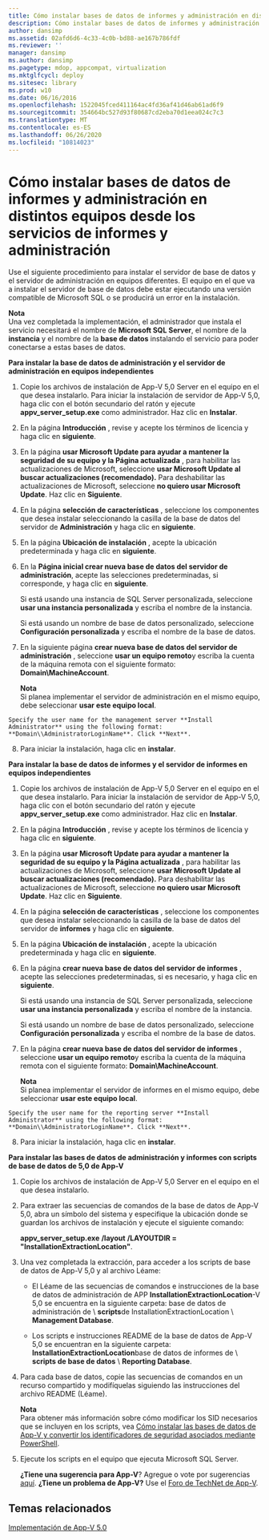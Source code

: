 ```yaml
---
title: Cómo instalar bases de datos de informes y administración en distintos equipos desde los servicios de informes y administración
description: Cómo instalar bases de datos de informes y administración en distintos equipos desde los servicios de informes y administración
author: dansimp
ms.assetid: 02afd6d6-4c33-4c0b-bd88-ae167b786fdf
ms.reviewer: ''
manager: dansimp
ms.author: dansimp
ms.pagetype: mdop, appcompat, virtualization
ms.mktglfcycl: deploy
ms.sitesec: library
ms.prod: w10
ms.date: 06/16/2016
ms.openlocfilehash: 1522045fced411164ac4fd36af41d46ab61ad6f9
ms.sourcegitcommit: 354664bc527d93f80687cd2eba70d1eea024c7c3
ms.translationtype: MT
ms.contentlocale: es-ES
ms.lasthandoff: 06/26/2020
ms.locfileid: "10814023"
---
```

# Cómo instalar bases de datos de informes y administración en distintos equipos desde los servicios de informes y administración


Use el siguiente procedimiento para instalar el servidor de base de datos y el servidor de administración en equipos diferentes. El equipo en el que va a instalar el servidor de base de datos debe estar ejecutando una versión compatible de Microsoft SQL o se producirá un error en la instalación.

**Nota**  
Una vez completada la implementación, el administrador que instala el servicio necesitará el nombre de **Microsoft SQL Server**, el nombre de la **instancia** y el nombre de la **base de datos** instalando el servicio para poder conectarse a estas bases de datos.



**Para instalar la base de datos de administración y el servidor de administración en equipos independientes**

1.  Copie los archivos de instalación de App-V 5,0 Server en el equipo en el que desea instalarlo. Para iniciar la instalación de servidor de App-V 5,0, haga clic con el botón secundario del ratón y ejecute **appv\_server\_setup.exe** como administrador. Haz clic en **Instalar**.

2.  En la página **Introducción** , revise y acepte los términos de licencia y haga clic en **siguiente**.

3.  En la página **usar Microsoft Update para ayudar a mantener la seguridad de su equipo y la Página actualizada** , para habilitar las actualizaciones de Microsoft, seleccione **usar Microsoft Update al buscar actualizaciones (recomendado).** Para deshabilitar las actualizaciones de Microsoft, seleccione **no quiero usar Microsoft Update**. Haz clic en **Siguiente**.

4.  En la página **selección de características** , seleccione los componentes que desea instalar seleccionando la casilla de la base de datos del servidor de **Administración** y haga clic en **siguiente**.

5.  En la página **Ubicación de instalación** , acepte la ubicación predeterminada y haga clic en **siguiente**.

6.  En la **Página inicial crear nueva base de datos del servidor de administración**, acepte las selecciones predeterminadas, si corresponde, y haga clic en **siguiente**.

    Si está usando una instancia de SQL Server personalizada, seleccione **usar una instancia personalizada** y escriba el nombre de la instancia.

    Si está usando un nombre de base de datos personalizado, seleccione **Configuración personalizada** y escriba el nombre de la base de datos.

7.  En la siguiente página **crear nueva base de datos del servidor de administración** , seleccione **usar un equipo remoto**y escriba la cuenta de la máquina remota con el siguiente formato: **Domain\\MachineAccount**.

    **Nota**  
    Si planea implementar el servidor de administración en el mismo equipo, debe seleccionar **usar este equipo local**.



~~~
Specify the user name for the management server **Install Administrator** using the following format: **Domain\\AdministratorLoginName**. Click **Next**.
~~~

8. Para iniciar la instalación, haga clic en **instalar**.

**Para instalar la base de datos de informes y el servidor de informes en equipos independientes**

1.  Copie los archivos de instalación de App-V 5,0 Server en el equipo en el que desea instalarlo. Para iniciar la instalación de servidor de App-V 5,0, haga clic con el botón secundario del ratón y ejecute **appv\_server\_setup.exe** como administrador. Haz clic en **Instalar**.

2.  En la página **Introducción** , revise y acepte los términos de licencia y haga clic en **siguiente**.

3.  En la página **usar Microsoft Update para ayudar a mantener la seguridad de su equipo y la Página actualizada** , para habilitar las actualizaciones de Microsoft, seleccione **usar Microsoft Update al buscar actualizaciones (recomendado).** Para deshabilitar las actualizaciones de Microsoft, seleccione **no quiero usar Microsoft Update**. Haz clic en **Siguiente**.

4.  En la página **selección de características** , seleccione los componentes que desea instalar seleccionando la casilla de la base de datos del servidor de **informes** y haga clic en **siguiente**.

5.  En la página **Ubicación de instalación** , acepte la ubicación predeterminada y haga clic en **siguiente**.

6.  En la página **crear nueva base de datos del servidor de informes** , acepte las selecciones predeterminadas, si es necesario, y haga clic en **siguiente**.

    Si está usando una instancia de SQL Server personalizada, seleccione **usar una instancia personalizada** y escriba el nombre de la instancia.

    Si está usando un nombre de base de datos personalizado, seleccione **Configuración personalizada** y escriba el nombre de la base de datos.

7.  En la página **crear nueva base de datos del servidor de informes** , seleccione **usar un equipo remoto**y escriba la cuenta de la máquina remota con el siguiente formato: **Domain\\MachineAccount**.

    **Nota**  
    Si planea implementar el servidor de informes en el mismo equipo, debe seleccionar **usar este equipo local**.



~~~
Specify the user name for the reporting server **Install Administrator** using the following format: **Domain\\AdministratorLoginName**. Click **Next**.
~~~

8. Para iniciar la instalación, haga clic en **instalar**.

**Para instalar las bases de datos de administración y informes con scripts de base de datos de 5,0 de App-V**

1.  Copie los archivos de instalación de App-V 5,0 Server en el equipo en el que desea instalarlo.

2.  Para extraer las secuencias de comandos de la base de datos de App-V 5,0, abra un símbolo del sistema y especifique la ubicación donde se guardan los archivos de instalación y ejecute el siguiente comando:

    **appv\_server\_setup.exe** **/layout** **/LAYOUTDIR = "InstallationExtractionLocation"**.

3.  Una vez completada la extracción, para acceder a los scripts de base de datos de App-V 5,0 y al archivo Léame:

    -   El Léame de las secuencias de comandos e instrucciones de la base de datos de administración de APP **InstallationExtractionLocation**-V 5,0 se encuentra en la siguiente carpeta: base de datos de administración de  \\  **scripts**de InstallationExtractionLocation  \\  **Management Database**.

    -   Los scripts e instrucciones README de la base de datos de App-V 5,0 se encuentran en la siguiente carpeta: **InstallationExtractionLocation**base de datos de informes de  \\  **scripts de base de datos**  \\  **Reporting Database**.

4.  Para cada base de datos, copie las secuencias de comandos en un recurso compartido y modifíquelas siguiendo las instrucciones del archivo README (Léame).

    **Nota**  
    Para obtener más información sobre cómo modificar los SID necesarios que se incluyen en los scripts, vea [Cómo instalar las bases de datos de App-V y convertir los identificadores de seguridad asociados mediante PowerShell](how-to-install-the-app-v-databases-and-convert-the-associated-security-identifiers--by-using-powershell.md).



5.  Ejecute los scripts en el equipo que ejecuta Microsoft SQL Server.

    **¿Tiene una sugerencia para App-V**? Agregue o vote por sugerencias [aquí](http://appv.uservoice.com/forums/280448-microsoft-application-virtualization). **¿Tiene un problema de App-V?** Use el [Foro de TechNet de App-V](https://social.technet.microsoft.com/Forums/home?forum=mdopappv).

## Temas relacionados


[Implementación de App-V 5.0](deploying-app-v-50.md)









